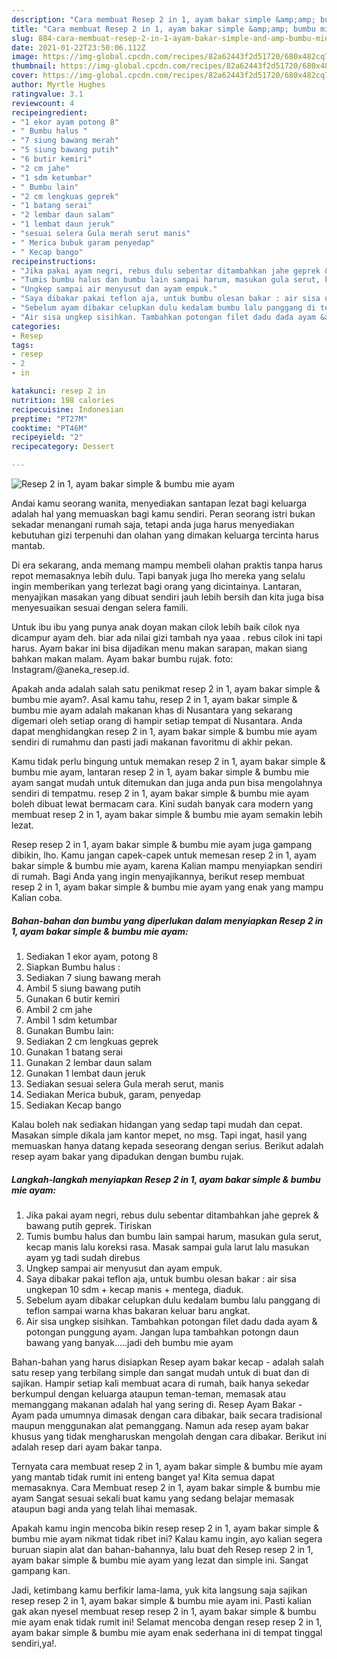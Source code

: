 ```yaml
---
description: "Cara membuat Resep 2 in 1, ayam bakar simple &amp;amp; bumbu mie ayam yang lezat dan Mudah Dibuat"
title: "Cara membuat Resep 2 in 1, ayam bakar simple &amp;amp; bumbu mie ayam yang lezat dan Mudah Dibuat"
slug: 884-cara-membuat-resep-2-in-1-ayam-bakar-simple-and-amp-bumbu-mie-ayam-yang-lezat-dan-mudah-dibuat
date: 2021-01-22T23:50:06.112Z
image: https://img-global.cpcdn.com/recipes/82a62443f2d51720/680x482cq70/resep-2-in-1-ayam-bakar-simple-bumbu-mie-ayam-foto-resep-utama.jpg
thumbnail: https://img-global.cpcdn.com/recipes/82a62443f2d51720/680x482cq70/resep-2-in-1-ayam-bakar-simple-bumbu-mie-ayam-foto-resep-utama.jpg
cover: https://img-global.cpcdn.com/recipes/82a62443f2d51720/680x482cq70/resep-2-in-1-ayam-bakar-simple-bumbu-mie-ayam-foto-resep-utama.jpg
author: Myrtle Hughes
ratingvalue: 3.1
reviewcount: 4
recipeingredient:
- "1 ekor ayam potong 8"
- " Bumbu halus "
- "7 siung bawang merah"
- "5 siung bawang putih"
- "6 butir kemiri"
- "2 cm jahe"
- "1 sdm ketumbar"
- " Bumbu lain"
- "2 cm lengkuas geprek"
- "1 batang serai"
- "2 lembar daun salam"
- "1 lembat daun jeruk"
- "sesuai selera Gula merah serut manis"
- " Merica bubuk garam penyedap"
- " Kecap bango"
recipeinstructions:
- "Jika pakai ayam negri, rebus dulu sebentar ditambahkan jahe geprek &amp; bawang putih geprek. Tiriskan"
- "Tumis bumbu halus dan bumbu lain sampai harum, masukan gula serut, kecap manis lalu koreksi rasa. Masak sampai gula larut lalu masukan ayam yg tadi sudah direbus"
- "Ungkep sampai air menyusut dan ayam empuk."
- "Saya dibakar pakai teflon aja, untuk bumbu olesan bakar : air sisa ungkepan 10 sdm + kecap manis + mentega, diaduk."
- "Sebelum ayam dibakar celupkan dulu kedalam bumbu lalu panggang di teflon sampai warna khas bakaran keluar baru angkat."
- "Air sisa ungkep sisihkan. Tambahkan potongan filet dadu dada ayam &amp; potongan punggung ayam. Jangan lupa tambahkan potongn daun bawang yang banyak.....jadi deh bumbu mie ayam"
categories:
- Resep
tags:
- resep
- 2
- in

katakunci: resep 2 in 
nutrition: 198 calories
recipecuisine: Indonesian
preptime: "PT27M"
cooktime: "PT46M"
recipeyield: "2"
recipecategory: Dessert

---
```



![Resep 2 in 1, ayam bakar simple &amp; bumbu mie ayam](https://img-global.cpcdn.com/recipes/82a62443f2d51720/680x482cq70/resep-2-in-1-ayam-bakar-simple-bumbu-mie-ayam-foto-resep-utama.jpg)

Andai kamu seorang wanita, menyediakan santapan lezat bagi keluarga adalah hal yang memuaskan bagi kamu sendiri. Peran seorang istri bukan sekadar menangani rumah saja, tetapi anda juga harus menyediakan kebutuhan gizi terpenuhi dan olahan yang dimakan keluarga tercinta harus mantab.

Di era  sekarang, anda memang mampu membeli olahan praktis tanpa harus repot memasaknya lebih dulu. Tapi banyak juga lho mereka yang selalu ingin memberikan yang terlezat bagi orang yang dicintainya. Lantaran, menyajikan masakan yang dibuat sendiri jauh lebih bersih dan kita juga bisa menyesuaikan sesuai dengan selera famili. 

Untuk ibu ibu yang punya anak doyan makan cilok lebih baik cilok nya dicampur ayam deh. biar ada nilai gizi tambah nya yaaa . rebus cilok ini tapi harus. Ayam bakar ini bisa dijadikan menu makan sarapan, makan siang bahkan makan malam. Ayam bakar bumbu rujak. foto: Instagram/@aneka_resep.id.

Apakah anda adalah salah satu penikmat resep 2 in 1, ayam bakar simple &amp; bumbu mie ayam?. Asal kamu tahu, resep 2 in 1, ayam bakar simple &amp; bumbu mie ayam adalah makanan khas di Nusantara yang sekarang digemari oleh setiap orang di hampir setiap tempat di Nusantara. Anda dapat menghidangkan resep 2 in 1, ayam bakar simple &amp; bumbu mie ayam sendiri di rumahmu dan pasti jadi makanan favoritmu di akhir pekan.

Kamu tidak perlu bingung untuk memakan resep 2 in 1, ayam bakar simple &amp; bumbu mie ayam, lantaran resep 2 in 1, ayam bakar simple &amp; bumbu mie ayam sangat mudah untuk ditemukan dan juga anda pun bisa mengolahnya sendiri di tempatmu. resep 2 in 1, ayam bakar simple &amp; bumbu mie ayam boleh dibuat lewat bermacam cara. Kini sudah banyak cara modern yang membuat resep 2 in 1, ayam bakar simple &amp; bumbu mie ayam semakin lebih lezat.

Resep resep 2 in 1, ayam bakar simple &amp; bumbu mie ayam juga gampang dibikin, lho. Kamu jangan capek-capek untuk memesan resep 2 in 1, ayam bakar simple &amp; bumbu mie ayam, karena Kalian mampu menyiapkan sendiri di rumah. Bagi Anda yang ingin menyajikannya, berikut resep membuat resep 2 in 1, ayam bakar simple &amp; bumbu mie ayam yang enak yang mampu Kalian coba.

<!--inarticleads1-->

##### Bahan-bahan dan bumbu yang diperlukan dalam menyiapkan Resep 2 in 1, ayam bakar simple &amp; bumbu mie ayam:

1. Sediakan 1 ekor ayam, potong 8
1. Siapkan  Bumbu halus :
1. Sediakan 7 siung bawang merah
1. Ambil 5 siung bawang putih
1. Gunakan 6 butir kemiri
1. Ambil 2 cm jahe
1. Ambil 1 sdm ketumbar
1. Gunakan  Bumbu lain:
1. Sediakan 2 cm lengkuas geprek
1. Gunakan 1 batang serai
1. Gunakan 2 lembar daun salam
1. Gunakan 1 lembat daun jeruk
1. Sediakan sesuai selera Gula merah serut, manis
1. Sediakan  Merica bubuk, garam, penyedap
1. Sediakan  Kecap bango


Kalau boleh nak sediakan hidangan yang sedap tapi mudah dan cepat. Masakan simple dikala jam kantor mepet, no msg. Tapi ingat, hasil yang memuaskan hanya datang kepada seseorang dengan serius. Berikut adalah resep ayam bakar yang dipadukan dengan bumbu rujak. 

<!--inarticleads2-->

##### Langkah-langkah menyiapkan Resep 2 in 1, ayam bakar simple &amp; bumbu mie ayam:

1. Jika pakai ayam negri, rebus dulu sebentar ditambahkan jahe geprek &amp; bawang putih geprek. Tiriskan
1. Tumis bumbu halus dan bumbu lain sampai harum, masukan gula serut, kecap manis lalu koreksi rasa. Masak sampai gula larut lalu masukan ayam yg tadi sudah direbus
1. Ungkep sampai air menyusut dan ayam empuk.
1. Saya dibakar pakai teflon aja, untuk bumbu olesan bakar : air sisa ungkepan 10 sdm + kecap manis + mentega, diaduk.
1. Sebelum ayam dibakar celupkan dulu kedalam bumbu lalu panggang di teflon sampai warna khas bakaran keluar baru angkat.
1. Air sisa ungkep sisihkan. Tambahkan potongan filet dadu dada ayam &amp; potongan punggung ayam. Jangan lupa tambahkan potongn daun bawang yang banyak.....jadi deh bumbu mie ayam


Bahan-bahan yang harus disiapkan  Resep ayam bakar kecap - adalah salah satu resep yang terbilang simple dan sangat mudah untuk di buat dan di sajikan. Hampir setiap kali membuat acara di rumah, baik hanya sekedar berkumpul dengan keluarga ataupun teman-teman, memasak atau memanggang makanan adalah hal yang sering di. Resep Ayam Bakar - Ayam pada umumnya dimasak dengan cara dibakar, baik secara tradisional maupun menggunakan alat pemanggang. Namun ada resep ayam bakar khusus yang tidak mengharuskan mengolah dengan cara dibakar. Berikut ini adalah resep dari ayam bakar tanpa. 

Ternyata cara membuat resep 2 in 1, ayam bakar simple &amp; bumbu mie ayam yang mantab tidak rumit ini enteng banget ya! Kita semua dapat memasaknya. Cara Membuat resep 2 in 1, ayam bakar simple &amp; bumbu mie ayam Sangat sesuai sekali buat kamu yang sedang belajar memasak ataupun bagi anda yang telah lihai memasak.

Apakah kamu ingin mencoba bikin resep resep 2 in 1, ayam bakar simple &amp; bumbu mie ayam nikmat tidak ribet ini? Kalau kamu ingin, ayo kalian segera buruan siapin alat dan bahan-bahannya, lalu buat deh Resep resep 2 in 1, ayam bakar simple &amp; bumbu mie ayam yang lezat dan simple ini. Sangat gampang kan. 

Jadi, ketimbang kamu berfikir lama-lama, yuk kita langsung saja sajikan resep resep 2 in 1, ayam bakar simple &amp; bumbu mie ayam ini. Pasti kalian gak akan nyesel membuat resep resep 2 in 1, ayam bakar simple &amp; bumbu mie ayam enak tidak rumit ini! Selamat mencoba dengan resep resep 2 in 1, ayam bakar simple &amp; bumbu mie ayam enak sederhana ini di tempat tinggal sendiri,ya!.

